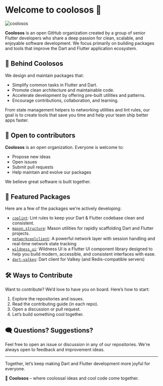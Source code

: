 # Welcome to coolosos 👋

![coolosos](https://avatars.githubusercontent.com/u/126026123?s=200&v=4 "coolosos")

**Coolosos** is an open GitHub organization created by a group of senior Flutter developers who share a deep passion for clean, scalable, and enjoyable software development. We focus primarily on building packages and tools that improve the Dart and Flutter application ecosystem.

## 🎯 Behind Coolosos

We design and maintain packages that:

- Simplify common tasks in Flutter and Dart.
- Promote clean architecture and maintainable code.
- Accelerate development by offering pre-built utilities and patterns.
- Encourage contributions, collaboration, and learning.

From state management helpers to networking utilities and lint rules, our goal is to create tools that save you time and help your team ship better apps faster.

## 🤝 Open to contributors

**Coolosos** is an open organization. Everyone is welcome to:

- Propose new ideas
- Open issues
- Submit pull requests
- Help maintain and evolve our packages

We believe great software is built together.

## 🚀 Featured Packages

Here are a few of the packages we're actively developing:
<!-- alphabetical -->
- [`coolint`](https://github.com/coolosos/coolint): Lint rules to keep your Dart & Flutter codebase clean and consistent.
- [`mason_structure`](https://github.com/coolosos/mason_structure): Mason utilities for rapidly scaffolding Dart and Flutter projects.
- [`networkcoolclient`](https://github.com/coolosos/networkcoolclient): A powerful network layer with session handling and real-time network state tracking
- [`wildness_ui`](https://github.com/coolosos/wildness_ui): Wildness UI is a Flutter UI component library designed to help you build modern, accessible, and consistent interfaces with ease.
- [`dart-valkey`](https://github.com/coolosos/dart-valkey): Dart client for Valkey (and Redis-compatible servers)
  
## 🛠 Ways to Contribute

Want to contribute? We’d love to have you on board. Here’s how to start:

1. Explore the repositories and issues.
2. Read the contributing guide (in each repo).
3. Open a discussion or pull request.
4. Let’s build something cool together.

## 🗨️ Questions? Suggestions?

Feel free to open an issue or discussion in any of our repositories. We're always open to feedback and improvement ideas.

---

Together, let’s keep making Dart and Flutter development more joyful for everyone.

🐻 **Coolosos** – where coolossal ideas and cool code come together.
